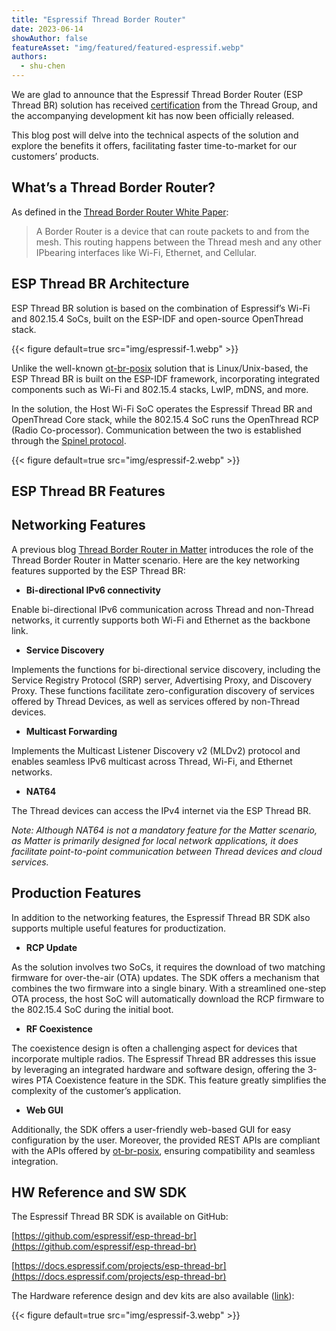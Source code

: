 ```yaml
---
title: "Espressif Thread Border Router"
date: 2023-06-14
showAuthor: false
featureAsset: "img/featured/featured-espressif.webp"
authors:
  - shu-chen
---
```

We are glad to announce that the Espressif Thread Border Router (ESP Thread BR) solution has received [certification](https://www.espressif.com/sites/default/files/Espressif%20Thread%20Border%20Router%20Thread%20V1.3%20Interoperability%20Certification_0.pdf) from the Thread Group, and the accompanying development kit has now been officially released.

This blog post will delve into the technical aspects of the solution and explore the benefits it offers, facilitating faster time-to-market for our customers’ products.

## What’s a Thread Border Router?

As defined in the [Thread Border Router White Paper](https://www.threadgroup.org/Portals/0/documents/support/ThreadBorderRouterWhitePaper_07192022_4001_1.pdf):

> A Border Router is a device that can route packets to and from the mesh. This routing happens between the Thread mesh and any other IPbearing interfaces like Wi-Fi, Ethernet, and Cellular.

## ESP Thread BR Architecture

ESP Thread BR solution is based on the combination of Espressif’s Wi-Fi and 802.15.4 SoCs, built on the ESP-IDF and open-source OpenThread stack.

{{< figure
    default=true
    src="img/espressif-1.webp"
    >}}

Unlike the well-known [ot-br-posix](https://github.com/openthread/ot-br-posix) solution that is Linux/Unix-based, the ESP Thread BR is built on the ESP-IDF framework, incorporating integrated components such as Wi-Fi and 802.15.4 stacks, LwIP, mDNS, and more.

In the solution, the Host Wi-Fi SoC operates the Espressif Thread BR and OpenThread Core stack, while the 802.15.4 SoC runs the OpenThread RCP (Radio Co-processor). Communication between the two is established through the [Spinel protocol](https://openthread.io/platforms/co-processor#spinel_protocol).

{{< figure
    default=true
    src="img/espressif-2.webp"
    >}}

## ESP Thread BR Features

## Networking Features

A previous blog [Thread Border Router in Matter](/matter-thread-border-router-in-matter-240838dc4779) introduces the role of the Thread Border Router in Matter scenario. Here are the key networking features supported by the ESP Thread BR:

- __Bi-directional IPv6 connectivity__ 

Enable bi-directional IPv6 communication across Thread and non-Thread networks, it currently supports both Wi-Fi and Ethernet as the backbone link.

- __Service Discovery__ 

Implements the functions for bi-directional service discovery, including the Service Registry Protocol (SRP) server, Advertising Proxy, and Discovery Proxy. These functions facilitate zero-configuration discovery of services offered by Thread Devices, as well as services offered by non-Thread devices.

- __Multicast Forwarding__ 

Implements the Multicast Listener Discovery v2 (MLDv2) protocol and enables seamless IPv6 multicast across Thread, Wi-Fi, and Ethernet networks.

- __NAT64__ 

The Thread devices can access the IPv4 internet via the ESP Thread BR.

*Note: Although NAT64 is not a mandatory feature for the Matter scenario, as Matter is primarily designed for local network applications, it does facilitate point-to-point communication between Thread devices and cloud services.*

## Production Features

In addition to the networking features, the Espressif Thread BR SDK also supports multiple useful features for productization.

- __RCP Update__ 

As the solution involves two SoCs, it requires the download of two matching firmware for over-the-air (OTA) updates. The SDK offers a mechanism that combines the two firmware into a single binary. With a streamlined one-step OTA process, the host SoC will automatically download the RCP firmware to the 802.15.4 SoC during the initial boot.

- __RF Coexistence__

The coexistence design is often a challenging aspect for devices that incorporate multiple radios. The Espressif Thread BR addresses this issue by leveraging an integrated hardware and software design, offering the 3-wires PTA Coexistence feature in the SDK. This feature greatly simplifies the complexity of the customer’s application.

- __Web GUI__

Additionally, the SDK offers a user-friendly web-based GUI for easy configuration by the user. Moreover, the provided REST APIs are compliant with the APIs offered by [ot-br-posix](https://github.com/openthread/ot-br-posix), ensuring compatibility and seamless integration.

## HW Reference and SW SDK

The Espressif Thread BR SDK is available on GitHub:

[https://github.com/espressif/esp-thread-br](https://github.com/espressif/esp-thread-br)

[https://docs.espressif.com/projects/esp-thread-br](https://docs.espressif.com/projects/esp-thread-br)

The Hardware reference design and dev kits are also available ([link](https://www.aliexpress.com/item/1005005688193617.html?spm=5261.ProductManageOnline.0.0.56162ddbyxG7Gb)):

{{< figure
    default=true
    src="img/espressif-3.webp"
    >}}
